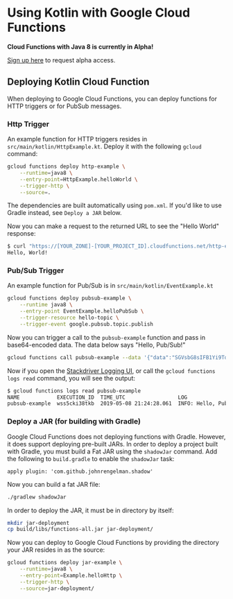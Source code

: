 # Using Kotlin with Google Cloud Functions

**Cloud Functions with Java 8 is currently in Alpha!**

[Sign up here](https://docs.google.com/forms/d/e/1FAIpQLScC98jGi7CfG0n3UYlj7Xad8XScvZC8-BBOg7Pk3uSZx_2cdQ/viewform)
to request alpha access.

## Deploying Kotlin Cloud Function

When deploying to Google Cloud Functions, you can deploy functions for
HTTP triggers or for PubSub messages.

### Http Trigger

An example function for HTTP triggers resides in `src/main/kotlin/HttpExample.kt`.
Deploy it with the following `gcloud` command:

```sh
gcloud functions deploy http-example \
    --runtime=java8 \
    --entry-point=HttpExample.helloWorld \
    --trigger-http \
    --source=.
```

The dependencies are built automatically using `pom.xml`. If you'd like to
use Gradle instead, see `Deploy a JAR` below.

Now you can make a request to the returned URL to see the "Hello World" response:

```sh
$ curl "https://[YOUR_ZONE]-[YOUR_PROJECT_ID].cloudfunctions.net/http-example"
Hello, World!
```

### Pub/Sub Trigger

An example function for Pub/Sub is in `src/main/kotlin/EventExample.kt`

```sh
gcloud functions deploy pubsub-example \
    --runtime java8 \
    --entry-point EventExample.helloPubSub \
    --trigger-resource hello-topic \
    --trigger-event google.pubsub.topic.publish
```

Now you can trigger a call to the `pubsub-example` function and pass in
base64-encoded data. The data below says "Hello, Pub/Sub!"

```sh
gcloud functions call pubsub-example --data '{"data":"SGVsbG8sIFB1Yi9TdWIh"}'
```

Now if you open the [Stackdriver Logging UI](https://console.cloud.google.com/logs),
or call the `gcloud functions logs read` command, you will see the output:

```sh
$ gcloud functions logs read pubsub-example
NAME            EXECUTION_ID  TIME_UTC                 LOG
pubsub-example  wss5cki38tkb  2019-05-08 21:24:28.061  INFO: Hello, Pub/Sub!
```

### Deploy a JAR (for building with Gradle)

Google Cloud Functions does not deploying functions with Gradle. However,
it does support deploying pre-built JARs. In order to deploy a project built
with Gradle, you must build a Fat JAR using the `shadowJar` command. Add
the following to `build.gradle` to enable the `shadowJar` task:

```
apply plugin: 'com.github.johnrengelman.shadow'
```

Now you can build a fat JAR file:

```sh
./gradlew shadowJar
```

In order to deploy the JAR, it must be in directory by itself:

```sh
mkdir jar-deployment
cp build/libs/functions-all.jar jar-deployment/
```

Now you can deploy to Google Cloud Functions by providing the directory
your JAR resides in as the source:

```sh
gcloud functions deploy jar-example \
	--runtime=java8 \
    --entry-point=Example.helloHttp \
    --trigger-http \
    --source=jar-deployment/
```


